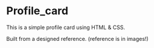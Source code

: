 # Profile_card

This is a simple profile card using HTML & CSS.

Built from a designed reference. (reference is in images!)

